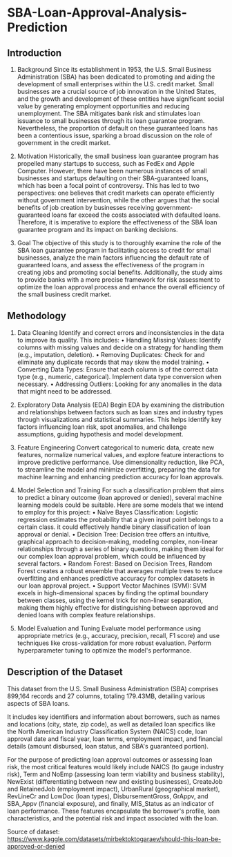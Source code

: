 # SBA-Loan-Approval-Analysis-Prediction
## Introduction
1.	Background
Since its establishment in 1953, the U.S. Small Business Administration (SBA) has been dedicated to promoting and aiding the development of small enterprises within the U.S. credit market. Small businesses are a crucial source of job innovation in the United States, and the growth and development of these entities have significant social value by generating employment opportunities and reducing unemployment. The SBA mitigates bank risk and stimulates loan issuance to small businesses through its loan guarantee program. Nevertheless, the proportion of default on these guaranteed loans has been a contentious issue, sparking a broad discussion on the role of government in the credit market.

2.	Motivation
Historically, the small business loan guarantee program has propelled many startups to success, such as FedEx and Apple Computer. However, there have been numerous instances of small businesses and startups defaulting on their SBA-guaranteed loans, which has been a focal point of controversy. This has led to two perspectives: one believes that credit markets can operate efficiently without government intervention, while the other argues that the social benefits of job creation by businesses receiving government-guaranteed loans far exceed the costs associated with defaulted loans. Therefore, it is imperative to explore the effectiveness of the SBA loan guarantee program and its impact on banking decisions.

3.	Goal
The objective of this study is to thoroughly examine the role of the SBA loan guarantee program in facilitating access to credit for small businesses, analyze the main factors influencing the default rate of guaranteed loans, and assess the effectiveness of the program in creating jobs and promoting social benefits. Additionally, the study aims to provide banks with a more precise framework for risk assessment to optimize the loan approval process and enhance the overall efficiency of the small business credit market.



## Methodology
1.	Data Cleaning
Identify and correct errors and inconsistencies in the data to improve its quality. This includes: 
•	Handling Missing Values: Identify columns with missing values and decide on a strategy for handling them (e.g., imputation, deletion).
•	Removing Duplicates: Check for and eliminate any duplicate records that may skew the model training. 
•	Converting Data Types: Ensure that each column is of the correct data type (e.g., numeric, categorical). Implement data type conversion when necessary.
•	Addressing Outliers: Looking for any anomalies in the data that might need to be addressed.

2.	Exploratory Data Analysis (EDA)
Begin EDA by examining the distribution and relationships between factors such as loan sizes and industry types through visualizations and statistical summaries. This helps identify key factors influencing loan risk, spot anomalies, and challenge assumptions, guiding hypothesis and model development.

3.	Feature Engineering
Convert categorical to numeric data, create new features, normalize numerical values, and explore feature interactions to improve predictive performance. Use dimensionality reduction, like PCA, to streamline the model and minimize overfitting, preparing the data for machine learning and enhancing prediction accuracy for loan approvals.

4.	Model Selection and Training
For such a classification problem that aims to predict a binary outcome (loan approved or denied), several machine learning models could be suitable. Here are some models that we intend to employ for this project:
•	Naïve Bayes Classification: Logistic regression estimates the probability that a given input point belongs to a certain class. it could effectively handle binary classification of loan approval or denial.
•	Decision Tree: Decision tree offers an intuitive, graphical approach to decision-making, modeling complex, non-linear relationships through a series of binary questions, making them ideal for our complex loan approval problem, which could be influenced by several factors.
•	Random Forest: Based on Decision Trees, Random Forest creates a robust ensemble that averages multiple trees to reduce overfitting and enhances predictive accuracy for complex datasets in our loan approval project. 
•	Support Vector Machines (SVM): SVM excels in high-dimensional spaces by finding the optimal boundary between classes, using the kernel trick for non-linear separation, making them highly effective for distinguishing between approved and denied loans with complex feature relationships.
5.	Model Evaluation and Tuning
Evaluate model performance using appropriate metrics (e.g., accuracy, precision, recall, F1 score) and use techniques like cross-validation for more robust evaluation. Perform hyperparameter tuning to optimize the model's performance.

## Description of the Dataset
This dataset from the U.S. Small Business Administration (SBA) comprises 899,164 records and 27 columns, totaling 179.43MB, detailing various aspects of SBA loans. 

It includes key identifiers and information about borrowers, such as names and locations (city, state, zip code), as well as detailed loan specifics like the North American Industry Classification System (NAICS) code, loan approval date and fiscal year, loan terms, employment impact, and financial details (amount disbursed, loan status, and SBA's guaranteed portion). 

For the purpose of predicting loan approval outcomes or assessing loan risk, the most critical features would likely include NAICS (to gauge industry risk), Term and NoEmp (assessing loan term viability and business stability), NewExist (differentiating between new and existing businesses), CreateJob and RetainedJob (employment impact), UrbanRural (geographical market), RevLineCr and LowDoc (loan types), DisbursementGross, GrAppv, and SBA_Appv (financial exposure), and finally, MIS_Status as an indicator of loan performance. These features encapsulate the borrower's profile, loan characteristics, and the potential risk and impact associated with the loan.

Source of dataset: https://www.kaggle.com/datasets/mirbektoktogaraev/should-this-loan-be-approved-or-denied
